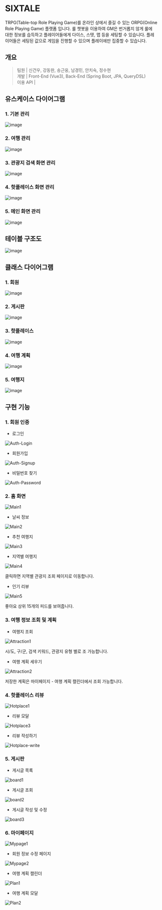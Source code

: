 # SIXTALE
TRPG(Table-top Role Playing Game)를 온라인 상에서 즐길 수 있는 ORPG(Online Role Playing Game) 플랫폼 입니다. 룰 챗봇을 이용하여 GM은 번거롭지 않게 룰에 대한 정보를 습득하고 플레이어들에게 다이스, 스탯, 맵 등을 세팅할 수 있습니다. 플레이어들은 세팅된 값으로 게임을 진행할 수 있으며 플레이에만 집중할 수 있습니다.

## 개요
> 팀원 | 신건우, 강동완, 송근웅, 남경민, 안치숙, 정수현<br>
> 개발 | Front-End (Vue3), Back-End (Spring Boot, JPA, QueryDSL)<br>
> 이용 API | 

## 유스케이스 다이어그램

### 1. 기본 관리
![image](https://github.com/SSAFYJJANG/TravelNoTrouble/assets/108526743/a09dcb27-fb96-45f4-b9d8-3ed429a3a196)

### 2. 여행 관리
![image](https://github.com/SSAFYJJANG/TravelNoTrouble/assets/108526743/0eb9a567-92e9-4660-8616-f10a4d057a77)

### 3. 관광지 검색 화면 관리
![image](https://github.com/SSAFYJJANG/TravelNoTrouble/assets/108526743/85f1f4ff-c4e6-45c5-bc3c-8e151caae3dd)

### 4. 핫플레이스 화면 관리
![image](https://github.com/SSAFYJJANG/TravelNoTrouble/assets/108526743/cf2e5387-d018-4c5a-8d27-33e59ce2f1da)

### 5. 메인 화면 관리
![image](https://github.com/SSAFYJJANG/TravelNoTrouble/assets/108526743/4dc8982a-1eb6-41f8-a0ca-24ea53dcb465)

## 테이블 구조도

![image](https://github.com/SSAFYJJANG/TravelNoTrouble/assets/108526743/51a0e120-d69d-4e84-b183-b7c499e4da27)

## 클래스 다이어그램

### 1. 회원
![image](https://github.com/SSAFYJJANG/TravelNoTrouble/assets/108526743/4867a81c-e852-4764-baa2-267c5bb0d4c4)

### 2. 게시판
![image](https://github.com/SSAFYJJANG/TravelNoTrouble/assets/108526743/971ae166-70e9-47fa-b9cc-c659964e562b)

### 3. 핫플레이스
![image](https://github.com/SSAFYJJANG/TravelNoTrouble/assets/108526743/2baa1ca8-4509-447c-9ce8-f476de14f324)

### 4. 여행 계획
![image](https://github.com/SSAFYJJANG/TravelNoTrouble/assets/108526743/578dd06a-7f44-44b5-a698-d5c1a9ce68de)

### 5. 여행지
![image](https://github.com/SSAFYJJANG/TravelNoTrouble/assets/108526743/3851a4cb-2fae-46a2-841c-042ecbfdd5e2)

## 구현 기능

### 1. 회원 인증

* 로그인
  
![Auth-Login](https://github.com/SSAFYJJANG/TravelNoTrouble/assets/108526743/8e270626-9946-4150-b507-421e49c29265)


* 회원가입
  
![Auth-Signup](https://github.com/SSAFYJJANG/TravelNoTrouble/assets/108526743/c5f874b2-788b-4168-83c4-db2cca8ff168)


* 비밀번호 찾기
  
![Auth-Password](https://github.com/SSAFYJJANG/TravelNoTrouble/assets/108526743/01babb18-bdac-4d28-a8d2-1c40f4e01b9b)


### 2. 홈 화면

![Main1](https://github.com/SSAFYJJANG/TravelNoTrouble/assets/108526743/1e5e4b64-8c9b-4cea-adbf-5ee4b6e21fbf)


* 날씨 정보

![Main2](https://github.com/SSAFYJJANG/TravelNoTrouble/assets/108526743/ddff32d5-e3f3-4505-a950-6d9e2584ae3a)


* 추천 여행지

![Main3](https://github.com/SSAFYJJANG/TravelNoTrouble/assets/108526743/54a2b0b3-4a42-4235-9660-7a5036d8d5af)


* 지역별 여행지

![Main4](https://github.com/SSAFYJJANG/TravelNoTrouble/assets/108526743/a9e950c1-32ea-4272-b2f4-3821ff289486)

클릭하면 지역별 관광지 조회 페이지로 이동합니다.


* 인기 리뷰

![Main5](https://github.com/SSAFYJJANG/TravelNoTrouble/assets/108526743/4ee08048-8ebd-4fb8-a836-cf85371fec0d)

좋아요 상위 15개의 피드를 보여줍니다.


### 3. 여행 정보 조회 및 계획

* 여행지 조회

![Attraction1](https://github.com/SSAFYJJANG/TravelNoTrouble/assets/108526743/95a5193e-c623-4516-a768-5a8351eef00e)

시/도, 구/군, 검색 키워드, 관광지 유형 별로 조 가능합니다.


* 여행 계획 세우기

![Attraction2](https://github.com/SSAFYJJANG/TravelNoTrouble/assets/108526743/9c7c2d92-e6ee-4a13-a26b-283dd43d387b)

저장한 계획은 마이페이지 - 여행 계획 캘린더에서 조회 가능합니다.


### 4. 핫플레이스 리뷰

![Hotplace1](https://github.com/SSAFYJJANG/TravelNoTrouble/assets/108526743/b2ce842e-5356-4152-a00d-0e1a35d9aa6e)


* 리뷰 모달

![Hotplace3](https://github.com/SSAFYJJANG/TravelNoTrouble/assets/108526743/215a93e0-1082-4ae1-bf01-f78290398c8e)


* 리뷰 작성하기

![Hotplace-write](https://github.com/SSAFYJJANG/TravelNoTrouble/assets/108526743/4bf5d30a-881d-4a45-a7e2-1d4eaf299400)


### 5. 게시판

* 게시글 목록

![board1](https://github.com/SSAFYJJANG/TravelNoTrouble/assets/108526743/ab837d6f-2f5d-40e4-b3a5-89b19af43c2f)


* 게시글 조회

![board2](https://github.com/SSAFYJJANG/TravelNoTrouble/assets/108526743/50e1a965-509e-4977-babe-8d925dede23c)


* 게시글 작성 및 수정

![board3](https://github.com/SSAFYJJANG/TravelNoTrouble/assets/108526743/0ef919d3-aada-460e-aa7c-dd5fdfdfcbe6)


### 6. 마이페이지

![Mypage1](https://github.com/SSAFYJJANG/TravelNoTrouble/assets/108526743/8acd356d-3495-44d4-b7a1-db5097db33dc)


* 회원 정보 수정 페이지

![Mypage2](https://github.com/SSAFYJJANG/TravelNoTrouble/assets/108526743/588562da-1869-437f-942c-1b8bc4617e03)


* 여행 계획 캘린더

![Plan1](https://github.com/SSAFYJJANG/TravelNoTrouble/assets/108526743/99454827-a2d6-4c86-9d5d-54dab29589c4)


* 여행 계획 모달

![Plan2](https://github.com/SSAFYJJANG/TravelNoTrouble/assets/108526743/654e3f0f-2b1f-40d8-a84d-c577511196a6)

